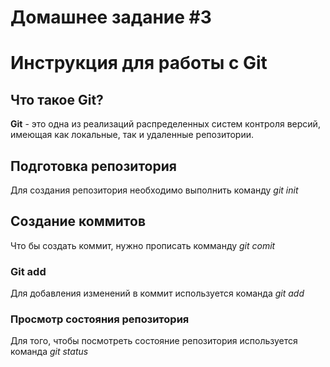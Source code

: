# Домашнее задание #3

# Инструкция для работы с Git

## Что такое Git?
**Git** - это одна из реализаций распределенных систем контроля версий, имеющая как локальные, так и удаленные репозитории.
## Подготовка репозитория
Для создания репозитория необходимо выполнить команду *git init*

## Создание коммитов
Что бы создать коммит, нужно прописать комманду *git comit*

### Git add
Для добавления изменений в коммит используется команда *git add*

###  Просмотр состояния репозитория
Для того, чтобы посмотреть состояние репозитория используется команда *git status*
